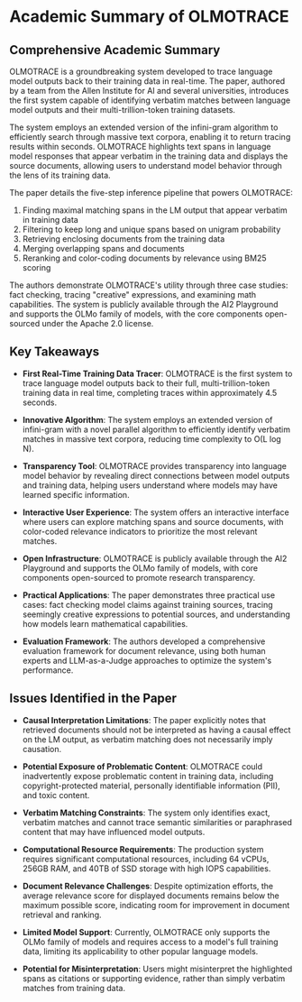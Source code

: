 # Academic Summary of OLMOTRACE

## Comprehensive Academic Summary

OLMOTRACE is a groundbreaking system developed to trace language model outputs back to their training data in real-time. The paper, authored by a team from the Allen Institute for AI and several universities, introduces the first system capable of identifying verbatim matches between language model outputs and their multi-trillion-token training datasets. 

The system employs an extended version of the infini-gram algorithm to efficiently search through massive text corpora, enabling it to return tracing results within seconds. OLMOTRACE highlights text spans in language model responses that appear verbatim in the training data and displays the source documents, allowing users to understand model behavior through the lens of its training data.

The paper details the five-step inference pipeline that powers OLMOTRACE:
1. Finding maximal matching spans in the LM output that appear verbatim in training data
2. Filtering to keep long and unique spans based on unigram probability
3. Retrieving enclosing documents from the training data
4. Merging overlapping spans and documents
5. Reranking and color-coding documents by relevance using BM25 scoring

The authors demonstrate OLMOTRACE's utility through three case studies: fact checking, tracing "creative" expressions, and examining math capabilities. The system is publicly available through the AI2 Playground and supports the OLMo family of models, with the core components open-sourced under the Apache 2.0 license.

## Key Takeaways

- **First Real-Time Training Data Tracer**: OLMOTRACE is the first system to trace language model outputs back to their full, multi-trillion-token training data in real time, completing traces within approximately 4.5 seconds.

- **Innovative Algorithm**: The system employs an extended version of infini-gram with a novel parallel algorithm to efficiently identify verbatim matches in massive text corpora, reducing time complexity to O(L log N).

- **Transparency Tool**: OLMOTRACE provides transparency into language model behavior by revealing direct connections between model outputs and training data, helping users understand where models may have learned specific information.

- **Interactive User Experience**: The system offers an interactive interface where users can explore matching spans and source documents, with color-coded relevance indicators to prioritize the most relevant matches.

- **Open Infrastructure**: OLMOTRACE is publicly available through the AI2 Playground and supports the OLMo family of models, with core components open-sourced to promote research transparency.

- **Practical Applications**: The paper demonstrates three practical use cases: fact checking model claims against training sources, tracing seemingly creative expressions to potential sources, and understanding how models learn mathematical capabilities.

- **Evaluation Framework**: The authors developed a comprehensive evaluation framework for document relevance, using both human experts and LLM-as-a-Judge approaches to optimize the system's performance.

## Issues Identified in the Paper

- **Causal Interpretation Limitations**: The paper explicitly notes that retrieved documents should not be interpreted as having a causal effect on the LM output, as verbatim matching does not necessarily imply causation.

- **Potential Exposure of Problematic Content**: OLMOTRACE could inadvertently expose problematic content in training data, including copyright-protected material, personally identifiable information (PII), and toxic content.

- **Verbatim Matching Constraints**: The system only identifies exact, verbatim matches and cannot trace semantic similarities or paraphrased content that may have influenced model outputs.

- **Computational Resource Requirements**: The production system requires significant computational resources, including 64 vCPUs, 256GB RAM, and 40TB of SSD storage with high IOPS capabilities.

- **Document Relevance Challenges**: Despite optimization efforts, the average relevance score for displayed documents remains below the maximum possible score, indicating room for improvement in document retrieval and ranking.

- **Limited Model Support**: Currently, OLMOTRACE only supports the OLMo family of models and requires access to a model's full training data, limiting its applicability to other popular language models.

- **Potential for Misinterpretation**: Users might misinterpret the highlighted spans as citations or supporting evidence, rather than simply verbatim matches from training data.
